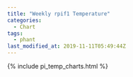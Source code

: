 ```yaml
---
title: "Weekly rpif1 Temperature"
categories:
  - Chart
tags:
  - phant
last_modified_at: 2019-11-11T05:49:44Z
---
```


{% include pi_temp_charts.html %}

<script>
var drawThisChart = creata_drawChart('?gt[timestamp]=now%20-7%20days&sample=6', 'chart-weekly');
google.charts.setOnLoadCallback(drawThisChart);
</script>

<div id="chart-weekly" style="width: 100%;"></div>
<div id="save_png"></div>


<!-- Local Variables: -->
<!-- time-stamp-pattern: "8/^last_modified_at: %:y-%02m-%02dT%02H:%02M:%02SZ$" -->
<!-- time-stamp-time-zone: "UTC" -->
<!-- End: -->
